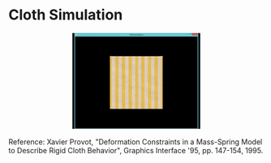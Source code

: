 # Cloth Simulation

<div align='center'>
  <img src='demo.gif'>
</div>

Reference: Xavier Provot, "Deformation Constraints in a Mass-Spring Model to Describe Rigid Cloth Behavior", Graphics Interface '95, pp. 147-154, 1995.
